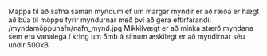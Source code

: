 Mappa til að safna saman myndum ef um margar myndir er að ræða er hægt að búa til möppu fyrir myndurnar með því að gera eftirfarandi: /myndamöppunafn/nafn_mynd.jpg
Mikkilvægt er að minka stærð myndana sem eru vanalega í kring um 5mb á símum æskilegt er að myndirnar séu undir 500kB
